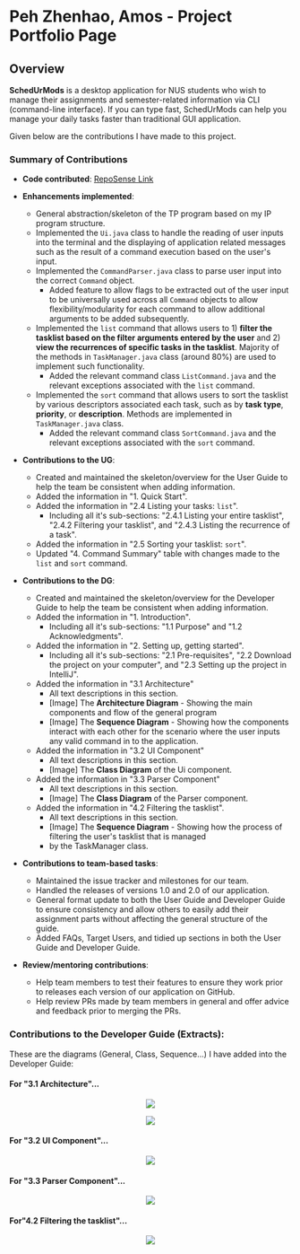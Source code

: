 # Peh Zhenhao, Amos - Project Portfolio Page

## Overview
**SchedUrMods** is a desktop application for NUS students who wish to manage their assignments 
and semester-related information via CLI (command-line interface). If you can type fast, SchedUrMods 
can help you manage your daily tasks faster than traditional GUI application.

Given below are the contributions I have made to this project.

### Summary of Contributions
- **Code contributed**: [RepoSense Link](https://nus-cs2113-ay2122s1.github.io/tp-dashboard/?search=apzh&sort=groupTitle&sortWithin=title&timeframe=commit&mergegroup=&groupSelect=groupByRepos&breakdown=true&checkedFileTypes=docs~functional-code~test-code~other&since=2021-09-25&tabOpen=true&tabType=authorship&tabAuthor=APZH&tabRepo=AY2122S1-CS2113T-W13-3%2Ftp%5Bmaster%5D&authorshipIsMergeGroup=false&authorshipFileTypes=docs~functional-code~test-code&authorshipIsBinaryFileTypeChecked=false)

- **Enhancements implemented**:
  - General abstraction/skeleton of the TP program based on my IP program structure.
  - Implemented the `Ui.java` class to handle the reading of user inputs into the terminal and the displaying of 
  application related messages such as the result of a command execution based on the user's input.
  - Implemented the `CommandParser.java` class to parse user input into the correct `Command` object.
    - Added feature to allow flags to be extracted out of the user input to be universally used across all
    `Command` objects to allow flexibility/modularity for each command to allow additional arguments to be added subsequently.
  - Implemented the `list` command that allows users to 1) **filter the tasklist based on the filter arguments entered by the user** 
  and 2) **view the recurrences of specific tasks in the tasklist**. Majority of the methods in `TaskManager.java` class (around 80%) 
  are used to implement such functionality.
    - Added the relevant command class `ListCommand.java` and the relevant exceptions associated with the `list` command.
  - Implemented the `sort` command that allows users to sort the tasklist by various descriptors associated each task, 
  such as by **task type**, **priority**, or **description**. Methods are implemented in `TaskManager.java` class.
    - Added the relevant command class `SortCommand.java` and the relevant exceptions associated with the `sort` command.
    
- **Contributions to the UG**:
  - Created and maintained the skeleton/overview for the User Guide to help the team be consistent when adding information.
  - Added the information in "1. Quick Start".
  - Added the information in "2.4 Listing your tasks: `list`".
    - Including all it's sub-sections: "2.4.1 Listing your entire tasklist", "2.4.2 Filtering your tasklist", and
      "2.4.3 Listing the recurrence of a task".
  - Added the information in "2.5 Sorting your tasklist: `sort`".
  - Updated "4. Command Summary" table with changes made to the `list` and `sort` command.
  
- **Contributions to the DG**:
  - Created and maintained the skeleton/overview for the Developer Guide to help the team be consistent when adding information.
  - Added the information in "1. Introduction".
    - Including all it's sub-sections: "1.1 Purpose" and "1.2 Acknowledgments".
  - Added the information in "2. Setting up, getting started".
    - Including all it's sub-sections: "2.1 Pre-requisites", "2.2 Download the project on your computer", and "2.3 Setting up the project in IntelliJ".
  - Added the information in "3.1 Architecture"
    - All text descriptions in this section.
    - [Image] The **Architecture Diagram** - Showing the main components and flow of the general program
    - [Image] The **Sequence Diagram** - Showing how the components interact with each other for the scenario 
    where the user inputs any valid command in to the application. 
  - Added the information in "3.2 UI Component"
    - All text descriptions in this section.
    - [Image] The **Class Diagram** of the Ui component.
  - Added the information in "3.3 Parser Component"
    - All text descriptions in this section.
    - [Image] The **Class Diagram** of the Parser component.
  - Added the information in "4.2 Filtering the tasklist".
    - All text descriptions in this section.
    - [Image] The **Sequence Diagram** - Showing how the process of filtering the user's tasklist that is managed 
    - by the TaskManager class.

- **Contributions to team-based tasks**:
  - Maintained the issue tracker and milestones for our team.
  - Handled the releases of versions 1.0 and 2.0 of our application.
  - General format update to both the User Guide and Developer Guide to ensure consistency and allow others to easily
  add their assignment parts without affecting the general structure of the guide.
  - Added FAQs, Target Users, and tidied up sections in both the User Guide and Developer Guide.
- **Review/mentoring contributions**:
  - Help team members to test their features to ensure they work prior to releases each version of our application on GitHub.
  - Help review PRs made by team members in general and offer advice and feedback prior to merging the PRs.

### Contributions to the Developer Guide (Extracts):

These are the diagrams (General, Class, Sequence...) I have added into the Developer Guide:

#### For "3.1 Architecture"...
<p align="center">
    <img src="https://github.com/AY2122S1-CS2113T-W13-3/tp/blob/master/docs/images/AmosUMLDiagrams/Architecture.png">
</p>

<p align="center">
    <img src="https://github.com/AY2122S1-CS2113T-W13-3/tp/blob/master/docs/images/AmosUMLDiagrams/SD_ValidInput.png">
</p>

#### For "3.2 UI Component"...
<p align="center">
    <img src="https://github.com/AY2122S1-CS2113T-W13-3/tp/blob/master/docs/images/AmosUMLDiagrams/CD_UIComponent.png">
</p>

#### For "3.3 Parser Component"...
<p align="center">
    <img src="https://github.com/AY2122S1-CS2113T-W13-3/tp/blob/master/docs/images/AmosUMLDiagrams/CD_ParserComponent.png">
</p>

#### For"4.2 Filtering the tasklist"...
<p align="center">
    <img src="https://github.com/AY2122S1-CS2113T-W13-3/tp/blob/master/docs/images/AmosUMLDiagrams/SD_FilteringTasklist.png">
</p>

